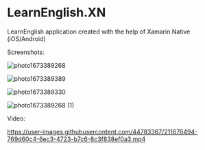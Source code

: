 # LearnEnglish.XN
LearnEnglish application created with the help of Xamarin.Native (iOS/Android) 

Screenshots:

![photo1673389268](https://user-images.githubusercontent.com/44783367/211675303-07d3612d-d0d1-4e11-8fbf-b6910ebf98f7.jpeg)

![photo1673389389](https://user-images.githubusercontent.com/44783367/211675317-d90fe346-191d-4145-9a9a-256c6c819816.jpeg)

![photo1673389330](https://user-images.githubusercontent.com/44783367/211675328-6baae32f-62ae-4c57-892e-8282d1f74c77.jpeg)

![photo1673389268 (1)](https://user-images.githubusercontent.com/44783367/211675358-978c84f0-d44f-4794-8faa-beea87892c1f.jpeg)

Video:

https://user-images.githubusercontent.com/44783367/211676494-769d60c4-6ec3-4723-b7c6-8c3f838ef0a3.mp4


